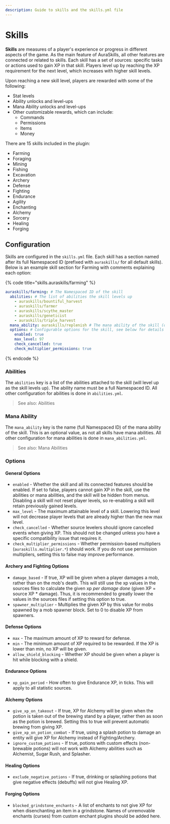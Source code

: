 ```yaml
---
description: Guide to skills and the skills.yml file
---
```


# Skills

**Skills** are measures of a player's experience or progress in different aspects of the game. As the main feature of AuraSkills, all other features are connected or related to skills. Each skill has a set of sources: specific tasks or actions used to gain XP in that skill. Players level up by reaching the XP requirement for the next level, which increases with higher skill levels.

Upon reaching a new skill level, players are rewarded with some of the following:

* Stat levels
* Ability unlocks and level-ups
* Mana Ability unlocks and level-ups
* Other customizable rewards, which can include:
  * Commands
  * Permissions
  * Items
  * Money

There are 15 skills included in the plugin:

* Farming
* Foraging
* Mining
* Fishing
* Excavation
* Archery
* Defense
* Fighting
* Endurance
* Agility
* Enchanting
* Alchemy
* Sorcery
* Healing
* Forging

## Configuration

Skills are configured in the `skills.yml` file. Each skill has a section named after its full Namespaced ID (prefixed with `auraskills/` for all default skills). Below is an example skill section for Farming with comments explaining each option:

{% code title="skills.auraskills/farming" %}
```yaml
auraskills/farming: # The Namespaced ID of the skill
  abilities: # The list of abilities the skill levels up
    - auraskills/bountiful_harvest
    - auraskills/farmer
    - auraskills/scythe_master
    - auraskills/geneticist
    - auraskills/triple_harvest
  mana_ability: auraskills/replenish # The mana ability of the skill (optional)
  options: # Configurable options for the skill, see below for details on each option
    enabled: true
    max_level: 97
    check_cancelled: true
    check_multiplier_permissions: true
```
{% endcode %}

### Abilities

The `abilities` key is a list of the abilities attached to the skill (will level up as the skill levels up). The ability name must be a full Namespaced ID. All other configuration for abilities is done in `abilities.yml`.

> See also: Abilities

### Mana Ability

The `mana_ability` key is the name (full Namespaced ID) of the mana ability of the skill. This is an optional value, as not all skills have mana abilities. All other configuration for mana abilities is done in `mana_abilities.yml`.

> See also: Mana Abilities

### Options

#### General Options

* `enabled` - Whether the skill and all its connected features should be enabled. If set to false, players cannot gain XP in the skill, use the abilities or mana abilities, and the skill will be hidden from menus. Disabling a skill will not reset player levels, so re-enabling a skill will retain previously gained levels.
* `max_level` - The maximum attainable level of a skill. Lowering this level will not decrease player levels that are already higher than the new max level.
* `check_cancelled` - Whether source levelers should ignore cancelled events when giving XP. This should not be changed unless you have a specific compatibility issue that requires it.
* `check_multiplier_permissions` - Whether permission-based multipliers (`auraskills.multiplier.*`) should work. If you do not use permission multipliers, setting this to false may improve performance.

#### Archery and Fighting Options

* `damage_based` - If true, XP will be given when a player damages a mob, rather than on the mob's death. This will still use the xp values in the sources files to calculate the given xp _per damage done_ (given XP = source XP \* damage). Thus, it is recommended to greatly lower the values in the sources files if setting this option to true.
* `spawner_multiplier` - Multiplies the given XP by this value for mobs spawned by a mob spawner block. Set to 0 to disable XP from spawners.

#### Defense Options

* `max` - The maximum amount of XP to reward for defense.
* `min` - The minimum amount of XP required to be rewarded. If the XP is lower than min, no XP will be given.
* `allow_shield_blocking` - Whether XP should be given when a player is hit while blocking with a shield.

#### Endurance Options

* `xp_gain_period` - How often to give Endurance XP, in ticks. This will apply to all statistic sources.

#### Alchemy Options

* `give_xp_on_takeout` - If true, XP for Alchemy will be given when the potion is taken out of the brewing stand by a player, rather then as soon as the potion is brewed. Setting this to true will prevent automatic brewing from giving XP.
* `give_xp_on_potion_combat` - If true, using a splash potion to damage an entity will give XP for Alchemy instead of Fighting/Archery.
* `ignore_custom_potions` - If true, potions with custom effects (non-brewable potions) will not work with Alchemy abilities such as Alchemist, Sugar Rush, and Splasher.

#### Healing Options

* `exclude_negative_potions` - If true, drinking or splashing potions that give negative effects (debuffs) will not give Healing XP.

#### Forging Options

* `blocked_grindstone_enchants` - A list of enchants to not give XP for when disenchanting an item in a grindstone. Names of unremovable enchants (curses) from custom enchant plugins should be added here.
